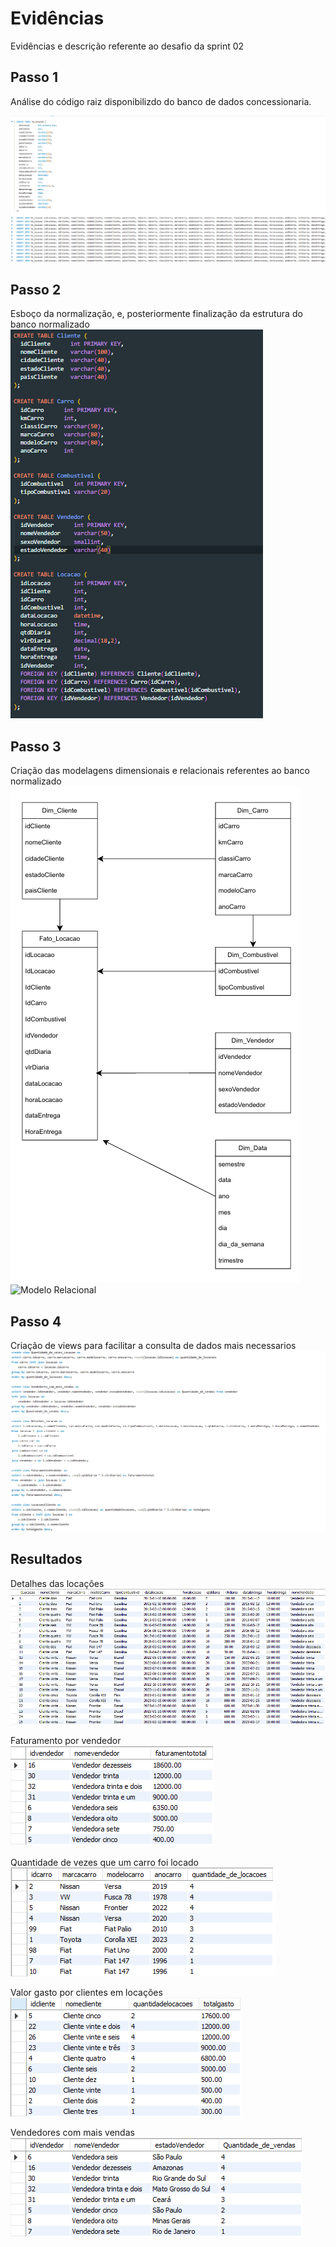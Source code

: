 
# Evidências 

Evidências e descrição referente ao desafio da sprint 02

## Passo 1

Análise do código raiz disponibilizdo do banco de dados concessionaria.

<img src="./img/banco_raiz.png" alt="Banco Raiz">

## Passo 2
Esboço da normalização, e, posteriormente finalização da estrutura do banco normalizado
<img src="./img/banco_normalizado.png" alt="Banco normalizado">

## Passo 3
Criação das modelagens dimensionais e relacionais referentes ao banco normalizado
<img src="./img/Modelo_Dimensional.png" alt="Modelo Dimensional">
<img src="./img/Modelagem_Relacional.png.png" alt="Modelo Relacional">

## Passo 4
Criação de views para facilitar a consulta de dados mais necessarios
<img src="./img/views.png" alt="views">

## Resultados 

Detalhes das locações
<img src="./img/Detalhes_da_Locacao.png" alt="views">

Faturamento por vendedor
<img src="./img/Faturamento_Vendedor.png" alt="views">

Quantidade de vezes que um carro foi locado
<img src="./img/Quantidade_de_vezes_locacao.png" alt="views">

Valor gasto por clientes em locações
<img src="./img/valores_gastos_por_cliente_locacao.png" alt="views">

Vendedores com mais vendas
<img src="./img/Vendedores_com_mais_vendas.png" alt="views">


